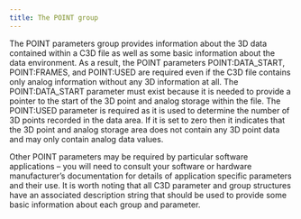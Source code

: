 ```yaml
---
title: The POINT group
---
```

The POINT parameters group provides information about the 3D data contained within a C3D file as well as some basic information about the data environment.  As a result, the POINT parameters POINT:DATA_START, POINT:FRAMES, and POINT:USED are required even if the C3D file contains only analog information without any 3D information at all.  The POINT:DATA_START parameter must exist because it is needed to provide a pointer to the start of the 3D point and analog storage within the file.  The POINT:USED parameter is required as it is used to determine the number of 3D points recorded in the data area.  If it is set to zero then it indicates that the 3D point and analog storage area does not contain any 3D point data and may only contain analog data values.

Other POINT parameters may be required by particular software applications – you will need to consult your software or hardware manufacturer’s documentation for details of application specific parameters and their use.  It is worth noting that all C3D parameter and group structures have an associated description string that should be used to provide some basic information about each group and parameter.
